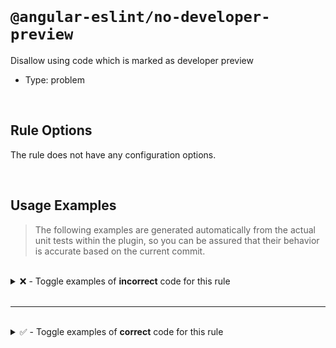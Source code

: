 <!--

  DO NOT EDIT.

  This markdown file was autogenerated using a mixture of the following files as the source of truth for its data:
  - ../../src/rules/no-developer-preview.ts
  - ../../tests/rules/no-developer-preview/cases.ts

  In order to update this file, it is therefore those files which need to be updated, as well as potentially the generator script:
  - ../../../../tools/scripts/generate-rule-docs.ts

-->

<br>

# `@angular-eslint/no-developer-preview`

Disallow using code which is marked as developer preview

- Type: problem

<br>

## Rule Options

The rule does not have any configuration options.

<br>

## Usage Examples

> The following examples are generated automatically from the actual unit tests within the plugin, so you can be assured that their behavior is accurate based on the current commit.

<br>

<details>
<summary>❌ - Toggle examples of <strong>incorrect</strong> code for this rule</summary>

<br>

#### Default Config

```json
{
  "rules": {
    "@angular-eslint/no-developer-preview": [
      "error"
    ]
  }
}
```

<br>

#### ❌ Invalid Code

```ts
/** @developerPreview */
interface Test {};
const test: Test = {};
            ~~~~
```

</details>

<br>

---

<br>

<details>
<summary>✅ - Toggle examples of <strong>correct</strong> code for this rule</summary>

<br>

#### Default Config

```json
{
  "rules": {
    "@angular-eslint/no-developer-preview": [
      "error"
    ]
  }
}
```

<br>

#### ✅ Valid Code

```ts
/** Not in developerPreview */
interface Test {};
const test: Test = {};
```

</details>

<br>
